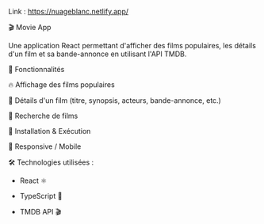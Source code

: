 Link : https://nuageblanc.netlify.app/

🎬 Movie App

Une application React permettant d'afficher des films populaires, les détails d'un film et sa bande-annonce en utilisant l'API TMDB.

📌 Fonctionnalités

🔥 Affichage des films populaires

🎥 Détails d'un film (titre, synopsis, acteurs, bande-annonce, etc.)

🔎 Recherche de films

🚀 Installation & Exécution

📱 Responsive / Mobile


🛠 Technologies utilisées :

 - React ⚛️

 - TypeScript 📝

 - TMDB API 🎬


